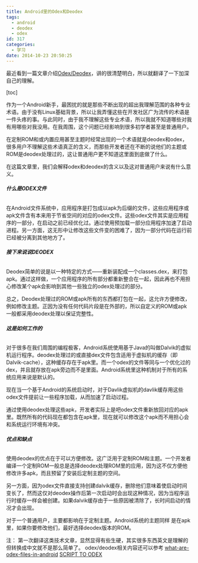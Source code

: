 ```yaml
---
title: Android里的Odex和Deodex
tags:
  - android
  - deodex
  - odex
id: 317
categories:
  - 学习
date: 2014-10-23 20:50:25
---
```


最近看到一篇文章介绍[Odex/Deodex](http://www.addictivetips.com/mobile/what-is-odex-and-deodex-in-android-complete-guide/)，讲的很清楚明白，所以就翻译了一下加深自己的理解。

<!--more-->

[toc]

作为一个Android新手，最困扰的就是那些不断出现的超出我理解范围的各种专业术语。由于没有Linux基础背景，所以让我弄懂这些在开发社区广为流传的术语是一件头疼的事。与此同时，由于我不理解这些专业术语，所以我就不知道哪些对我有用哪些对我没用。在我周围，这个问题已经影响到很多初学者甚至是普通用户。

在定制ROM和或内置应用甚至主题时经常出现的一个术语就是deodex和odex，很多用户不理解这些术语真正的含义，而那些开发者还在不断的说他们的主题或ROM是deodex处理过的，这让普通用户更不知道这里面到底做了什么。

在这篇文章里，我们会解释odex和deodex的含义以及这对普通用户来说有什么意义。

###### **什么是ODEX文件**

在Android文件系统中，应用程序是打包成以apk为后缀的文件，这些应用程序或apk文件含有本来用于节省空间的对应的odex文件。这些odex文件其实是应用程序的一部分，在启动之前已经优化过。通过使用预加载一部分应用程序加速了启动进程。另一方面，这无形中让修改这些文件变的困难了，因为一部分代码在运行前已经被分离到其他地方了。

###### **接下来说说DEODEX**

Deodex简单的说是以一种特定的方式——重新装配成一个classes.dex，来打包apk。通过这样做，一个应用程序的所有部分都重新整合在一起，因此再也不用担心修改某个apk会影响到其他一些独立的odex处理过的部分。

总之，Deodex处理过的ROM或apk所有的东西都打包在一起，这允许方便修改，例如修改主题。正因为没有任何代码片段是在外部的，所以自定义的ROM或apk一般都采用deodex处理以保证完整性。

###### **这是如何工作的**

对于很多在我们周围的编程极客，Android系统使用基于Java的叫做Dalvik的虚拟机运行程序。deodex处理过的或直接dex文件包含适用于虚拟机的缓存（即Dalvik-cache），这种缓存存在于apk里。而一个odex的文件等同与一个优化过的dex，并且就存放在apk旁边而不是里面。Android系统里这种机制对于所有的系统应用来说是默认的。

现在当一个基于Android的系统启动时，对于Davlik虚拟机的davlik缓存用这些odex文件提前让一些程序加载，从而加速了启动过程。

通过使用deodex处理这些apk，开发者实际上是吧odex文件重新放回对应的apk里。既然所有的代码现在都包含在apk里，现在就可以修改这个apk而不用担心会和系统运行环境有冲突。

###### **优点和缺点**

使用deodex的优点在于可以方便修改。这广泛用于定制ROM和主题。一个开发者编译一个定制ROM一般总是选择deodex处理ROM里的应用，因为这不仅方便他修改许多apk，而且预留了安装后定制主题的空间。

另一方面，因为odex文件直接支持创建dalvik缓存，删除他们意味着使启动时间变长了，然而这仅对deodex操作后第一次启动时会出现这种情况，因为当程序运行时缓存一样会被创建。如果dalvik缓存由于一些原因被清除了，长时间启动的情况才会出现。

对于一个普通用户，主要都影响在于定制主题。Android系统的主题同样 是在apk里，如果你要修改他们，最好选择deodex版本的ROM。

注：
第一次翻译这类技术文章，显然显得有些生硬，其实很多东西英文是理解的但转换成中文就不是那么简单了。
odex/deodex相关内容还可以参考
[what-are-odex-files-in-android](http://stackoverflow.com/questions/9593527/what-are-odex-files-in-android#answers)
[SCRIPT TO ODEX](http://forum.xda-developers.com/showthread.php?t=2390162)